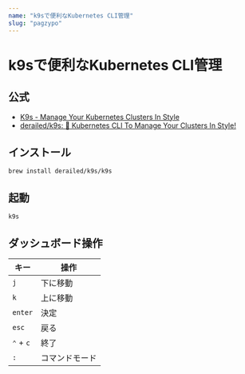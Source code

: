 ```yaml
---
name: "k9sで便利なKubernetes CLI管理"
slug: "pagzypo"
---
```


# k9sで便利なKubernetes CLI管理

## 公式

- [K9s - Manage Your Kubernetes Clusters In Style](https://k9scli.io/)
- [derailed/k9s: 🐶 Kubernetes CLI To Manage Your Clusters In Style!](https://github.com/derailed/k9s)

## インストール

```
brew install derailed/k9s/k9s
```

## 起動

```
k9s
```

## ダッシュボード操作

| キー      | 操作           |
| --------- | -------------- |
| `j`       | 下に移動       |
| `k`       | 上に移動       |
| `enter`   | 決定           |
| `esc`     | 戻る           |
| `⌃` + `c` | 終了           |
| `:`       | コマンドモード |

